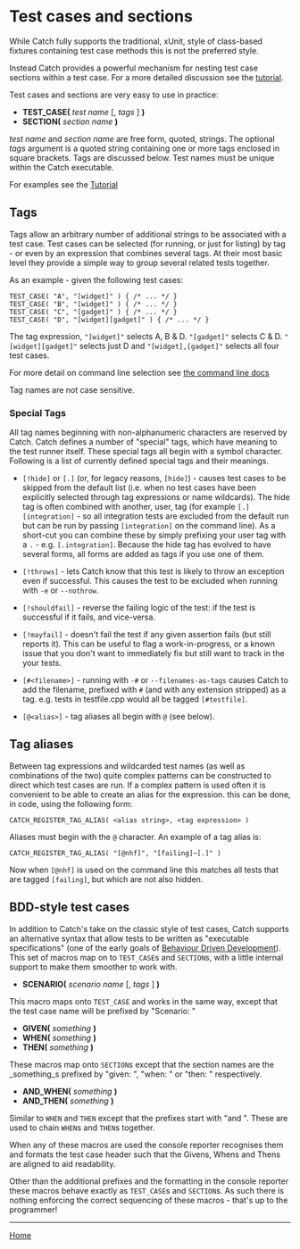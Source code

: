 # Test cases and sections

While Catch fully supports the traditional, xUnit, style of class-based fixtures containing test case methods this is not the preferred style.

Instead Catch provides a powerful mechanism for nesting test case sections within a test case. For a more detailed discussion see the [tutorial](tutorial.md#testCasesAndSections).

Test cases and sections are very easy to use in practice:

* **TEST_CASE(** _test name_ \[, _tags_ \] **)**
* **SECTION(** _section name_ **)**

_test name_ and _section name_ are free form, quoted, strings. The optional _tags_ argument is a quoted string containing one or more tags enclosed in square brackets. Tags are discussed below. Test names must be unique within the Catch executable.

For examples see the [Tutorial](tutorial.md)

## Tags

Tags allow an arbitrary number of additional strings to be associated with a test case. Test cases can be selected (for running, or just for listing) by tag - or even by an expression that combines several tags. At their most basic level they provide a simple way to group several related tests together.

As an example - given the following test cases:

	TEST_CASE( "A", "[widget]" ) { /* ... */ }
	TEST_CASE( "B", "[widget]" ) { /* ... */ }
	TEST_CASE( "C", "[gadget]" ) { /* ... */ }
	TEST_CASE( "D", "[widget][gadget]" ) { /* ... */ }

The tag expression, ```"[widget]"``` selects A, B & D. ```"[gadget]"``` selects C & D. ```"[widget][gadget]"``` selects just D and ```"[widget],[gadget]"``` selects all four test cases.

For more detail on command line selection see [the command line docs](command-line.md#specifying-which-tests-to-run)

Tag names are not case sensitive.

### Special Tags

All tag names beginning with non-alphanumeric characters are reserved by Catch. Catch defines a number of "special" tags, which have meaning to the test runner itself. These special tags all begin with a symbol character. Following is a list of currently defined special tags and their meanings.

* `[!hide]` or `[.]` (or, for legacy reasons, `[hide]`)	- causes test cases to be skipped from the default list (i.e. when no test cases have been explicitly selected through tag expressions or name wildcards). The hide tag is often combined with another, user, tag (for example `[.][integration]` - so all integration tests are excluded from the default run but can be run by passing `[integration]` on the command line). As a short-cut you can combine these by simply prefixing your user tag with a `.` - e.g. `[.integration]`. Because the hide tag has evolved to have several forms, all forms are added as tags if you use one of them.

* `[!throws]`	- lets Catch know that this test is likely to throw an exception even if successful. This causes the test to be excluded when running with `-e` or `--nothrow`.

* `[!shouldfail]` - reverse the failing logic of the test: if the test is successful if it fails, and vice-versa.

* `[!mayfail]` - doesn't fail the test if any given assertion fails (but still reports it). This can be useful to flag a work-in-progress, or a known issue that you don't want to immediately fix but still want to track in the your tests.

* `[#<filename>]` - running with `-#` or `--filenames-as-tags` causes Catch to add the filename, prefixed with `#` (and with any extension stripped) as a tag. e.g. tests in testfile.cpp would all be tagged `[#testfile]`.

* `[@<alias>]` - tag aliases all begin with `@` (see below).

## Tag aliases

Between tag expressions and wildcarded test names (as well as combinations of the two) quite complex patterns can be constructed to direct which test cases are run. If a complex pattern is used often it is convenient to be able to create an alias for the expression. this can be done, in code, using the following form:

	CATCH_REGISTER_TAG_ALIAS( <alias string>, <tag expression> )

Aliases must begin with the `@` character. An example of a tag alias is:

	CATCH_REGISTER_TAG_ALIAS( "[@nhf]", "[failing]~[.]" )

Now when `[@nhf]` is used on the command line this matches all tests that are tagged `[failing]`, but which are not also hidden.

## BDD-style test cases

In addition to Catch's take on the classic style of test cases, Catch supports an alternative syntax that allow tests to be written as "executable specifications" (one of the early goals of [Behaviour Driven Development](http://dannorth.net/introducing-bdd/)). This set of macros map on to ```TEST_CASE```s and ```SECTION```s, with a little internal support to make them smoother to work with.

* **SCENARIO(** _scenario name_ \[, _tags_ \] **)**

This macro maps onto ```TEST_CASE``` and works in the same way, except that the test case name will be prefixed by "Scenario: "

* **GIVEN(** _something_ **)**
* **WHEN(** _something_ **)**
* **THEN(** _something_ **)**

These macros map onto ```SECTION```s except that the section names are the _something_s prefixed by "given: ", "when: " or "then: " respectively.

* **AND_WHEN(** _something_ **)**
* **AND_THEN(** _something_ **)**

Similar to ```WHEN``` and ```THEN``` except that the prefixes start with "and ". These are used to chain ```WHEN```s and ```THEN```s together.

When any of these macros are used the console reporter recognises them and formats the test case header such that the Givens, Whens and Thens are aligned to aid readability.

Other than the additional prefixes and the formatting in the console reporter these macros behave exactly as ```TEST_CASE```s and ```SECTION```s. As such there is nothing enforcing the correct sequencing of these macros - that's up to the programmer!

---

[Home](Readme.md)
